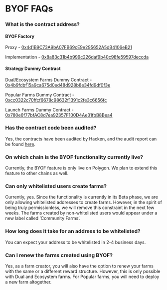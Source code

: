# BYOF FAQs

### What is the contract address?

#### BYOF Factory

Proxy - [0x4d1B9C73A9bA07FB69cE9e295652A5dB4106eB21](https://polygonscan.com/address/0x4d1B9C73A9bA07FB69cE9e295652A5dB4106eB21)&#x20;

Implementation - [0x8a83c31b4b999c226daf9b40c98fe59597deccda](https://polygonscan.com/address/0x8a83c31b4b999c226daf9b40c98fe59597deccda)&#x20;

#### Strategy Dummy Contract

Dual/Ecosystem Farms Dummy Contract - [0x4b9fdbf15a9ca675d0ed48d928b8e34fd9df0f3e](https://polygonscan.com/address/0x4b9fdbf15a9ca675d0ed48d928b8e34fd9df0f3e)

Popular Farms Dummy Contract - [0xcc0322c70ffcf6678c98632f1391c2fe3c6656fc](https://polygonscan.com/address/0xcc0322c70ffcf6678c98632f1391c2fe3c6656fc)

Launch Farms Dummy Contract - [0x780e6f77bfAC8d7ea92357F100D4Ae31fbB8Bea4](https://polygonscan.com/address/0x780e6f77bfAC8d7ea92357F100D4Ae31fbB8Bea4)

### Has the contract code been audited?&#x20;

Yes, the contracts have been audited by Hacken, and the audit report can be found [here](https://www.dropbox.com/s/k589q3n5xmivjyr/BYOF%20Hacken%20Audit.pdf?dl=0).

### On which chain is the BYOF functionality currently live?&#x20;

Currently, the BYOF feature is only live on Polygon. We plan to extend this feature to other chains as well.

### Can only whitelisted users create farms?&#x20;

Currently, yes. Since the functionality is currently in its Beta phase, we are only allowing whitelisted addresses to create farms. However, in the spirit of being truly permissionless, we will remove this constraint in the next few weeks. The farms created by non-whitelisted users would appear under a new label called ‘Community Farms’.

### How long does it take for an address to be whitelisted?&#x20;

You can expect your address to be whitelisted in 2-4 business days.

### Can I renew the farms created using BYOF?&#x20;

Yes, as a farm creator, you will also have the option to renew your farms with the same or a different reward structure. However, this is only possible with Dual and Ecosystem farms. For Popular farms, you will need to deploy a new farm altogether.
